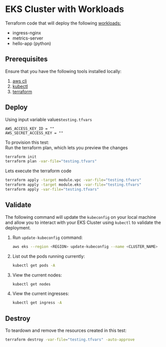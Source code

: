 # EKS Cluster with Workloads

Terraform code that will deploy the following [workloads:](workloads.tf)

* ingress-nginx
* metrics-server
* hello-app (python)

## Prerequisites

Ensure that you have the following tools installed locally:

1. [aws cli](https://docs.aws.amazon.com/cli/latest/userguide/install-cliv2.html)
2. [kubectl](https://Kubernetes.io/docs/tasks/tools/)
3. [terraform](https://learn.hashicorp.com/tutorials/terraform/install-cli)

## Deploy

Using input variable values`testing.tfvars`
```
AWS_ACCESS_KEY_ID = ""
AWS_SECRET_ACCESS_KEY = ""
```

To provision this test:  
Run the terraform plan, which lets you preview the changes
```sh
terraform init
terraform plan -var-file="testing.tfvars"
```

Lets execute the terraform code
```sh
terraform apply -target module.vpc -var-file="testing.tfvars"
terraform apply -target module.eks -var-file="testing.tfvars"
terraform apply -var-file="testing.tfvars"
```

## Validate

The following command will update the `kubeconfig` on your local machine and allow you to interact with your EKS Cluster using `kubectl` to validate the deployment.

1. Run `update-kubeconfig` command:

    ```sh
    aws eks --region <REGION> update-kubeconfig --name <CLUSTER_NAME>
    ```

2. List out the pods running currently:
    ```sh
    kubectl get pods -A
    ```

3. View the current nodes:
    ```sh
    kubectl get nodes
    ```

4. View the current ingresses:
    ```sh
    kubectl get ingress -A
    ```

## Destroy

To teardown and remove the resources created in this test:

```sh
terraform destroy -var-file="testing.tfvars" -auto-approve
```
